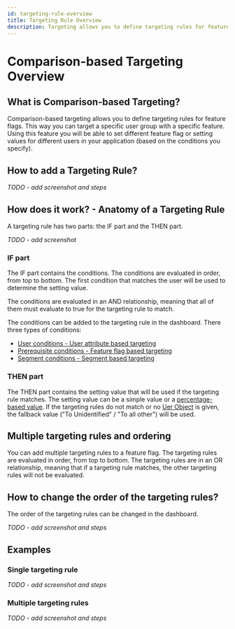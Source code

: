 ```yaml
---
id: targeting-rule-overview
title: Targeting Rule Overview
description: Targeting allows you to define targeting rules for feature flags. This way you can target a specific user group with a specific feature.
---
```


# Comparison-based Targeting Overview

## What is Comparison-based Targeting?

Comparison-based targeting allows you to define targeting rules for feature flags. This way you can target a specific user group with a specific feature. Using this feature you will be able to set different feature flag or setting values for different users in your application (based on the conditions you specify).

## How to add a Targeting Rule?

*TODO - add screenshot and steps*

## How does it work? - Anatomy of a Targeting Rule

A targeting rule has two parts: the IF part and the THEN part.

*TODO - add screenshot*

### IF part

The IF part contains the conditions. The conditions are evaluated in order, from top to bottom. The first condition that matches the user will be used to determine the setting value.

The conditions are evaluated in an AND relationship, meaning that all of them must evaluate to true for the targeting rule to match.

The conditions can be added to the targeting rule in the dashboard. There three types of conditions:
- [User conditions - User attribute based targeting](TODO)
- [Prerequisite conditions - Feature flag based targeting](TODO)
- [Segment conditions - Segment based targeting](TODO)

### THEN part

The THEN part contains the setting value that will be used if the targeting rule matches. The setting value can be a simple value or a [percentage-based value](TODO).
If the targeting rules do not match or no [Uer Object](TODO) is given, the fallback value ("To Unidentified" / "To all other") will be used.

## Multiple targeting rules and ordering
You can add multiple targeting rules to a feature flag. The targeting rules are evaluated in order, from top to bottom.
The targeting rules are in an OR relationship, meaning that if a targeting rule matches, the other targeting rules will not be evaluated.

## How to change the order of the targeting rules?

The order of the targeting rules can be changed in the dashboard.

*TODO - add screenshot and steps*

## Examples

### Single targeting rule

*TODO - add screenshot and steps*

### Multiple targeting rules

*TODO - add screenshot and steps*